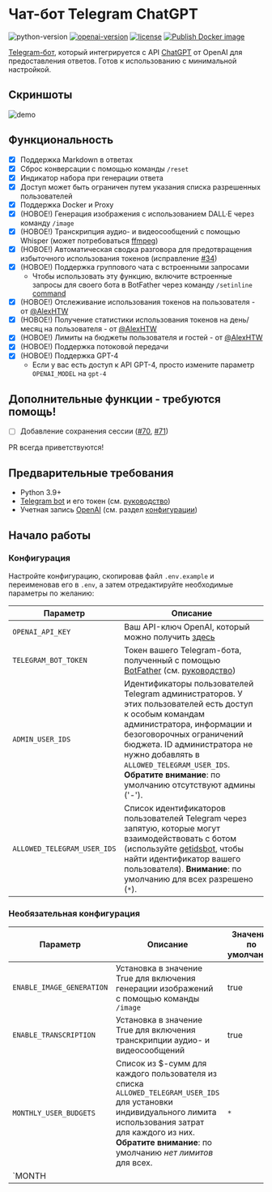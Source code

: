 # Чат-бот Telegram ChatGPT
![python-version](https://img.shields.io/badge/python-3.9-blue.svg)
[![openai-version](https://img.shields.io/badge/openai-0.27.2-orange.svg)](https://openai.com/)
[![license](https://img.shields.io/badge/License-GPL%202.0-brightgreen.svg)](LICENSE)
[![Publish Docker image](https://github.com/n3d1117/chatgpt-telegram-bot/actions/workflows/publish.yaml/badge.svg)](https://github.com/n3d1117/chatgpt-telegram-bot/actions/workflows/publish.yaml)

[Telegram-бот](https://core.telegram.org/bots/api), который интегрируется с API [ChatGPT](https://openai.com/blog/chatgpt/) от OpenAI для предоставления ответов. Готов к использованию с минимальной настройкой.

## Скриншоты
![demo](https://user-images.githubusercontent.com/11541888/225114786-0d639854-b3e1-4214-b49a-e51ce8c40387.png)

## Функциональность
- [x] Поддержка Markdown в ответах
- [x] Сброс конверсации с помощью команды `/reset`
- [x] Индикатор набора при генерации ответа
- [x] Доступ может быть ограничен путем указания списка разрешенных пользователей
- [x] Поддержка Docker и Proxy
- [x] (НОВОЕ!) Генерация изображения с использованием DALL·E через команду `/image`
- [x] (НОВОЕ!) Транскрипция аудио- и видеосообщений с помощью Whisper (может потребоваться [ffmpeg](https://ffmpeg.org))
- [x] (НОВОЕ!) Автоматическая сводка разговора для предотвращения избыточного использования токенов (исправление [#34](https://github.com/n3d1117/chatgpt-telegram-bot/issues/34))
- [x] (НОВОЕ!) Поддержка группового чата с встроенными запросами 
  - Чтобы использовать эту функцию, включите встроенные запросы для своего бота в BotFather через команду `/setinline` [command](https://core.telegram.org/bots/inline)
- [x] (НОВОЕ!) Отслеживание использования токенов на пользователя - от [@AlexHTW](https://github.com/AlexHTW)
- [x] (НОВОЕ!) Получение статистики использования токенов на день/месяц на пользователя - от [@AlexHTW](https://github.com/AlexHTW)
- [x] (НОВОЕ!) Лимиты на бюджеты пользователя и гостей - от [@AlexHTW](https://github.com/AlexHTW)
- [x] (НОВОЕ!) Поддержка потоковой передачи
- [x] (НОВОЕ!) Поддержка GPT-4
  - Если у вас есть доступ к API GPT-4, просто измените параметр `OPENAI_MODEL` на `gpt-4`

## Дополнительные функции - требуются помощь!
- [ ] Добавление сохранения сессии ([#70](https://github.com/n3d1117/chatgpt-telegram-bot/issues/70), [#71](https://github.com/n3d1117/chatgpt-telegram-bot/issues/71))

PR всегда приветствуются!

## Предварительные требования
- Python 3.9+
- [Telegram bot](https://core.telegram.org/bots#6-botfather) и его токен (см. [руководство](https://core.telegram.org/bots/tutorial#obtain-your-bot-token))
- Учетная запись [OpenAI](https://openai.com) (см. раздел [конфигурации](#configuration))

## Начало работы

### Конфигурация
Настройте конфигурацию, скопировав файл `.env.example` и переименовав его в `.env`, а затем отредактируйте необходимые параметры по желанию:

| Параметр                   | Описание                                                                                                                                                                                                                   |
|-----------------------------|-------------------------------------------------------------------------------------------------------------------------------------------------------------------------------------------------------------------------------|
| `OPENAI_API_KEY`            | Ваш API-ключ OpenAI, который можно получить [здесь](https://platform.openai.com/account/api-keys)                                                                                                                                 |
| `TELEGRAM_BOT_TOKEN`        | Токен вашего Telegram-бота, полученный с помощью [BotFather](http://t.me/botfather) (см. [руководство](https://core.telegram.org/bots/tutorial#obtain-your-bot-token))                                                                  |
| `ADMIN_USER_IDS`            | Идентификаторы пользователей Telegram администраторов. У этих пользователей есть доступ к особым командам администратора, информации и безоговорочных ограничений бюджета. ID администратора не нужно добавлять в `ALLOWED_TELEGRAM_USER_IDS`. **Обратите внимание**: по умолчанию отсутствуют админы ('-'). |
| `ALLOWED_TELEGRAM_USER_IDS` | Список идентификаторов пользователей Telegram через запятую, которые могут взаимодействовать с ботом (используйте [getidsbot](https://t.me/getidsbot), чтобы найти идентификатор вашего пользователя). **Внимание**: по умолчанию для всех разрешено (`*`).                       |

### Необязательная конфигурация
| Параметр                          | Описание                                                                                                                                                                                                                      | Значение по умолчанию                  |
|------------------------------------|----------------------------------------------------------------------------------------------------------------------------------------------------------------------------------------------------------------------------------|--------------------------------|
| `ENABLE_IMAGE_GENERATION`          | Установка в значение True для включения генерации изображений с помощью команды `/image`                                                                                                                                                                     | true                           |
| `ENABLE_TRANSCRIPTION`             | Установка в значение True для включения транскрипции аудио- и видеосообщений                                                                                                                                                                    | true                           |
| `MONTHLY_USER_BUDGETS`             | Список из $-сумм для каждого пользователя из списка `ALLOWED_TELEGRAM_USER_IDS` для установки индивидуального лимита использования затрат для каждого из них. **Обратите внимание**: по умолчанию *нет лимитов* для всех.                                 | `*`                            |
| `MONTH
